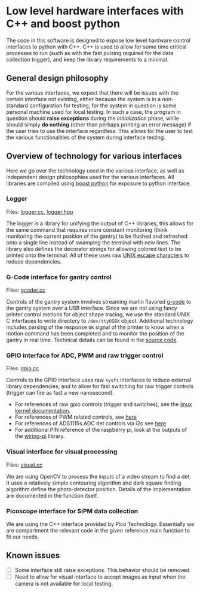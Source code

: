 # Low level hardware interfaces with C++ and boost python

The code in this software is designed to expose low level hardware control
interfaces to python with C++. C++ is used to allow for some time critical
processes to run (such as with the fast pulsing required for the data collection
trigger), and keep the library requirements to a minimal.

## General design philosophy

For the various interfaces, we expect that there will be issues with the certain
interface not existing, either because the system is in a non-standard
configuration for testing, for the system in question is some personal machine
used for local testing. In such a case, the program in question should **raise
exceptions** during the *initialization* phase, while should simply **do
nothing** (other than perhaps printing an error message) if the user tries to use
the interface regardless. This allows for the user to test the various
functionalities of the system during interface testing.

## Overview of technology for various interfaces

Here we go over the technology used in the various interface, as well as
independent design philosophies used for the various interfaces. All libraries
are compiled using [boost python][boostpython] for exposure to python interface.

### Logger

Files: [logger.cc](logger.cc), [logger.hpp](logger.hpp)

The logger is a library for unifying the output of C++ libraries, this allows for
the same command that requires more constant monitoring (think monitoring the
current position of the gantry) to be flushed and refreshed onto a single line
instead of swamping the terminal with new lines. The library also defines the
decorator strings for allowing colored text to be printed onto the terminal. All
of these uses raw [UNIX escape characters][escapechar] to reduce dependencies.

### G-Code interface for gantry control

Files: [gcoder.cc](gcoder.cc)

Controls of the gantry system involves streaming marlin flavored [g-code][gcode]
to the gantry system over a USB interface. Since we are not using fancy printer
control motions for object shape tracing, we use the standard UNIX C interfaces
to write directory to `/dev/ttyUSBX` object. Additional technology includes
parsing of the response `OK` signal of the printer to know when a motion command
has been completed and to monitor the position of the gantry in real time.
Technical details can be found in the [source code](gcoder.cc).

### GPIO interface for ADC, PWM and raw trigger control

Files: [gpio.cc](gpio.cc)

Controls to the GPIO interface uses raw `sysfs` interfaces to reduce external
library dependencies, and to allow for fast switching for raw trigger controls
(trigger can fire as fast a new nanosecond).

- For references of raw gpio controls (trigger and switches), see the [linux
  kernel documentation][gpio-elinux].
- For references of PWM related controls, see [here][pwm]
- For references of ADS1115s ADC det controls via i2c see [here][ads1115]
- For additional PIN reference of the raspberry pi, look at the outputs of the
  [wiring-pi][wiringpi] library.

### Visual interface for visual processing

Files: [visual.cc](visual.cc)

We are using OpenCV to process the inputs of a video stream to find a det. It
uses a relatively simple contouring algorithm and dark square finding algorithm
define the photo-detector position. Details of the implementation are documented
in the function itself.

### Picoscope interface for SiPM data collection

We are using the C++ interface provided by Pico Technology. Essentially we are
compartment the relevant code in the given reference main function to fit our
needs.

## Known issues

- [ ] Some interface still raise exceptions. This behavior should be removed.
- [ ] Need to allow for visual interface to accept images as input when the camera
  is not available for local testing.

[gcode]: https://marlinfw.org/meta/gcode/
[escapechar]: https://en.wikipedia.org/wiki/ANSI_escape_code
[boostpython]: https://www.boost.org/doc/libs/1_73_0/libs/python/doc/html/index.html
[gpio-elinux]: https://elinux.org/GPIO
[pwm]: https://jumpnowtek.com/rpi/Using-the-Raspberry-Pi-Hardware-PWM-timers.html
[ads1115]: http://www.bristolwatch.com/rpi/ads1115.html
[wiringpi]: http://wiringpi.com/